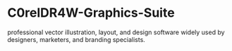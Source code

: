 # C0relDR4W-Graphics-Suite
professional vector illustration, layout, and design software widely used by designers, marketers, and branding specialists.
